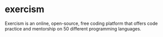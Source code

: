 # exercism
Exercism is an online, open-source, free coding platform that offers code practice and mentorship on 50 different programming languages.
